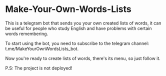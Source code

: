 # Make-Your-Own-Words-Lists
This is a telegram bot that sends you your own created lists of words, it can be useful for people who study English and have problems with certain words remembering. 

To start using the bot, you need to subscribe to the telegram channel: t.me/MakeYourOwnWordsLists_bot. 

Now you're ready to create lists of words, there's its menu, so just follow it. 

P.S: The project is not deployed!


